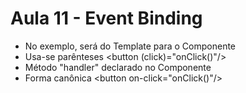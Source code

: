 # Aula 11 - Event Binding

* No exemplo, será do Template para o Componente
* Usa-se parênteses \<button (click)="onClick()"/>
* Método "handler" declarado no Componente
* Forma canônica \<button on-click="onClick()"/>